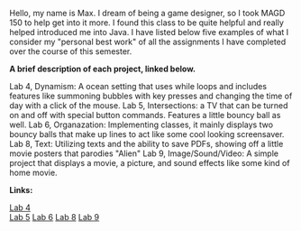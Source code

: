 Hello, my name is Max. I dream of being a game designer, so I took MAGD 150 to help get into it more. I found this class to be quite helpful and really helped introduced me into Java. I have listed below five examples of what I consider my "personal best work" of all the assignments I have completed over the course of this semester.

**A brief description of each project, linked below.**

Lab 4, Dynamism: A ocean setting that uses while loops and includes features like summoning bubbles with key presses and changing the time of day with a click of the mouse.
Lab 5, Intersections: a TV that can be turned on and off with special button commands. Features a little bouncy ball as well.
Lab 6, Organazation: Implementing classes, it mainly displays two bouncy balls that make up lines to act like some cool looking screensaver.
Lab 8, Text: Utilizing texts and the ability to save PDFs, showing off a little movie posters that parodies "Alien"
Lab 9, Image/Sound/Video: A simple project that displays a movie, a picture, and sound effects like some kind of home movie.

**Links:**

[Lab 4](https://github.com/MaximumFlyer/MAGD-150-Assignment/tree/gh-pages/f18magd150lab04_McFeggan)\
[Lab 5](https://github.com/MaximumFlyer/MAGD-150-Assignment/tree/gh-pages/f18magd150lab05_McFeggan)
[Lab 6](https://github.com/MaximumFlyer/MAGD-150-Assignment/tree/gh-pages/f18_magd150lab06_McFeggan)
[Lab 8](https://github.com/MaximumFlyer/MAGD-150-Assignment/tree/gh-pages/f18_magd150lab08_McFeggan)
[Lab 9](https://github.com/MaximumFlyer/MAGD-150-Assignment/tree/gh-pages/f18_magd150lab09_McFeggan)
